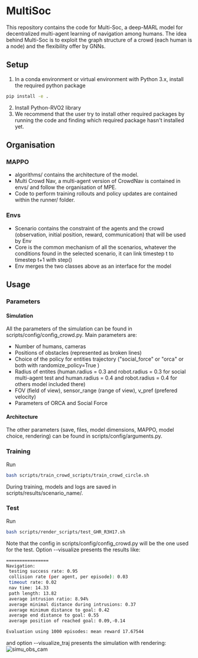 # MultiSoc

This repository contains the code for Multi-Soc, a deep-MARL model for decentralized multi-agent learning of navigation among humans. The idea behind Multi-Soc is to exploit the graph structure of a crowd (each human is a node) and the flexibility offer by GNNs. 

## Setup
1. In a conda environment or virtual environment with Python 3.x, install the required python package
``` Bash
pip install -e .
```
2. Install Python-RVO2 library
3. We recommend that the user try to install other required packages by running the code and finding which required package hasn't installed yet.

## Organisation
### MAPPO
 - algorithms/ contains the architecture of the model.
 - Multi Crowd Nav, a multi-agent version of CrowdNav is contained in envs/ and follow the organisation of MPE. 
 - Code to perform training rollouts and policy updates are contained within the runner/ folder.
### Envs
 - Scenario contains the constraint of the agents and the crowd (observation, initial position, reward, communication) that will be used by Env
 - Core is the common mechanism of all the scenarios, whatever the conditions found in the selected scenario, it can link timestep t to timestep t+1 with step()
 - Env merges the two classes above as an interface for the model

## Usage
### Parameters
#### Simulation
All the parameters of the simulation can be found in scripts/config/config_crowd.py. Main parameters are:
* Number of humans, cameras
* Positions of obstacles (represented as broken lines) 
* Choice of the policy for entities trajectory ("social_force" or "orca" or both with randomize_policy=True )
* Radius of entites (human.radius = 0.3 and robot.radius = 0.3 for social multi-agent test and human.radius = 0.4 and robot.radius = 0.4 for others model included there)
* FOV (field of view), sensor_range (range of view), v_pref (prefered velocity)
* Parameters of ORCA and Social Force
#### Architecture
The other parameters (save, files, model dimensions, MAPPO, model choice, rendering) can be found in scripts/config/arguments.py.

### Training
Run
``` Bash
bash scripts/train_crowd_scripts/train_crowd_circle.sh
```
During training, models and logs are saved in scripts/results/scenario_name/.

### Test
Run
``` Bash
bash scripts/render_scripts/test_GHR_R3H17.sh
```
Note that the config in scripts/config/config_crowd.py will be the one used for the test.
Option --visualize presents the results like:
``` Bash
================
Navigation:
 testing success rate: 0.95
 collision rate (per agent, per episode): 0.03
 timeout rate: 0.02
 nav time: 14.33
 path length: 13.82
 average intrusion ratio: 8.94%
 average minimal distance during intrusions: 0.37
 average minimum distance to goal: 0.42
 average end distance to goal: 0.55
 average position of reached goal: 0.09,-0.14

Evaluation using 1000 episodes: mean reward 17.67544
```
and option --visualize_traj presents the simulation with rendering:
![simu_obs_cam](https://github.com/Air1Esc/MultiCrowd/assets/117373578/9a6018c8-9d8b-4913-83de-990f837b58e5)



